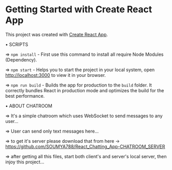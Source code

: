 # Getting Started with Create React App

This project was created with [Create React App](https://github.com/facebook/create-react-app).


• SCRIPTS

=> `npm install` - First use this command to install all require Node Modules (Dependency).

=> `npm start` - Helps you to start the project in your local system, open [http://localhost:3000](http://localhost:3000) to view it in your browser.

=> `npm run build` - Builds the app for production to the `build` folder. It correctly bundles React in production mode and optimizes the build for the best performance.


• ABOUT CHATROOM

=> It's a simple chatroom which uses WebSocket to send messages to any user...

=> User can send only text messages here...

=> to get it's server please download that from here -> https://github.com/SOUMYA788/React_Chatting_App-CHATROOM_SERVER

=> after getting all this files, start both client's and server's local server, then injoy this project...
